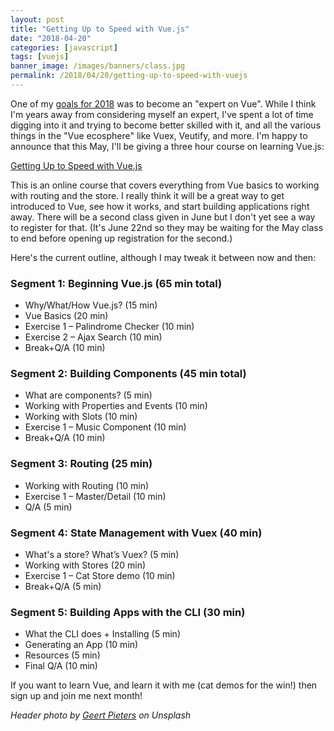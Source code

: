 ```yaml
---
layout: post
title: "Getting Up to Speed with Vue.js"
date: "2018-04-20"
categories: [javascript]
tags: [vuejs]
banner_image: /images/banners/class.jpg
permalink: /2018/04/20/getting-up-to-speed-with-vuejs
---
```


One of my [goals for 2018](https://www.raymondcamden.com/2017/12/26/my-2017-and-my-plans-for-2018/) was to become an "expert on Vue". While I think I'm years away from considering myself an expert, I've spent a lot of time digging into it and trying to become better skilled with it, and all the various things in the "Vue ecosphere" like Vuex, Veutify, and more. I'm happy to announce that this May, I'll be giving a three hour course on learning Vue.js:

[Getting Up to Speed with Vue.js](https://www.safaribooksonline.com/live-training/courses/getting-up-to-speed-with-vue-js/0636920179542/)

This is an online course that covers everything from Vue basics to working with routing and the store. I really think it will be a great way to get introduced to Vue, see how it works, and start building applications right away. There will be a second class given in June but I don't yet see a way to register for that. (It's June 22nd so they may be waiting for the May class to end before opening up registration for the second.)

Here's the current outline, although I may tweak it between now and then:

### Segment 1: Beginning Vue.js (65 min total)

* Why/What/How Vue.js? (15 min)
* Vue Basics (20 min)
* Exercise 1 – Palindrome Checker (10 min)
* Exercise 2 – Ajax Search (10 min)
* Break+Q/A (10 min)

### Segment 2: Building Components (45 min total)

* What are components? (5 min)
* Working with Properties and Events (10 min)
* Working with Slots (10 min)
* Exercise 1 – Music Component (10 min)
* Break+Q/A (10 min)

### Segment 3: Routing (25 min)

* Working with Routing (10 min)
* Exercise 1 – Master/Detail (10 min)
* Q/A (5 min)

### Segment 4: State Management with Vuex (40 min)

* What's a store? What’s Vuex? (5 min)
* Working with Stores (20 min)
* Exercise 1 – Cat Store demo (10 min)
* Break+Q/A (5 min)

### Segment 5: Building Apps with the CLI (30 min)
 
* What the CLI does + Installing (5 min)
* Generating an App (10 min)
* Resources (5 min)
* Final Q/A (10 min)

If you want to learn Vue, and learn it with me (cat demos for the win!) then sign up and join me next month!

<i>Header photo by <a href="https://unsplash.com/photos/AfgJpWQH4lw?utm_source=unsplash&utm_medium=referral&utm_content=creditCopyText">Geert Pieters</a> on Unsplash</i>